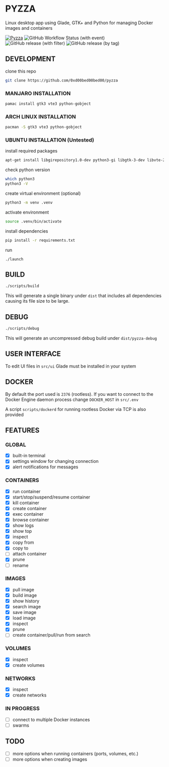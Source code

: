 # PYZZA
Linux desktop app using Glade, GTK+ and Python for managing Docker images and containers

[![Pyzza](https://github.com/0xd00bed00bed00/pyzza/actions/workflows/ci.yml/badge.svg)]()
![GitHub Workflow Status (with event)](https://img.shields.io/github/actions/workflow/status/0xd00bed00bed00/pyzza/ci.yml?logo=github)
![GitHub release (with filter)](https://img.shields.io/github/v/release/0xd00bed00bed00/pyzza?logo=github)
![GitHub release (by tag)](https://img.shields.io/github/downloads/0xd00bed00bed00/pyzza/latest/total?logo=github)


## DEVELOPMENT

clone this repo

```bash
git clone https://github.com/0xd00bed00bed00/pyzza
```

### MANJARO INSTALLATION

```bash
pamac install gtk3 vte3 python-gobject
```

### ARCH LINUX INSTALLATION
```bash
pacman -S gtk3 vte3 python-gobject
```


### UBUNTU INSTALLATION (Untested)
install required packages
```bash
apt-get install libgirepository1.0-dev python3-gi libgtk-3-dev libvte-2.91-0 python3-psycopg2 libpq-dev
```

check python version

```bash
which python3
python3 -V
```

create virtual environment (optional)

```bash
python3 -m venv .venv
```

activate environment

```bash
source .venv/bin/activate
```

install dependencies

```bash
pip install -r requirements.txt
```

run

```
./launch
```

## BUILD

```bash
./scripts/build
```
This will generate a single binary under `dist` that includes all dependencies causing its file size to be large.

## DEBUG

```bash
./scripts/debug
```
This will generate an uncompressed debug build under `dist/pyzza-debug`

## USER INTERFACE

To edit UI files in `src/ui` Glade must be installed in your system


## DOCKER

By default the port used is `2376` (rootless). If you want to connect to the Docker Engine daemon process change `DOCKER_HOST` in `src/.env`

A script `scripts/dockerd` for running rootless Docker via TCP is also provided

## FEATURES
### GLOBAL
- [x] built-in terminal
- [x] settings window for changing connection
- [x] alert notifications for messages

### CONTAINERS
- [x] run container
- [x] start/stop/suspend/resume container
- [x] kill container
- [x] create container
- [x] exec container
- [x] browse container
- [x] show logs
- [x] show top
- [x] inspect
- [x] copy from
- [x] copy to
- [ ] attach container
- [x] prune
- [ ] rename

### IMAGES
- [x] pull image
- [x] build image
- [x] show history
- [x] search image
- [x] save image
- [x] load image
- [x] inspect
- [x] prune
- [ ] create container/pull/run from search

### VOLUMES
- [x] inspect
- [x] create volumes

### NETWORKS
- [x] inspect
- [x] create networks

### IN PROGRESS
- [ ] connect to multiple Docker instances
- [ ] swarms

## TODO
- [ ] more options when running containers (ports, volumes, etc.)
- [ ] more options when creating images